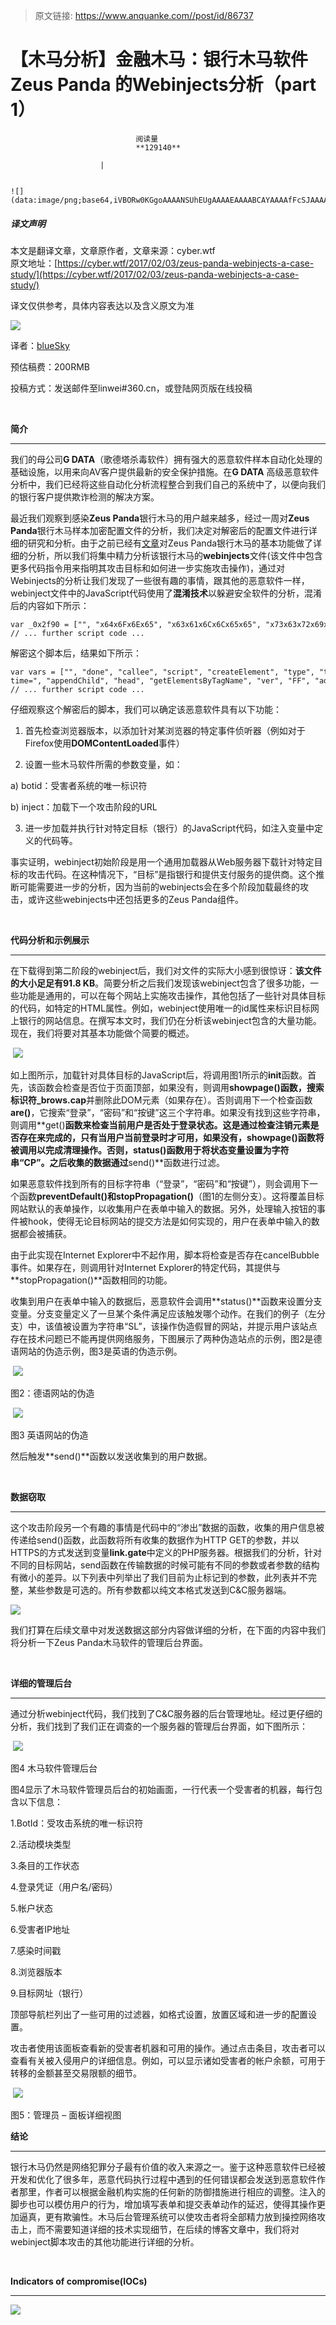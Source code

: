 > 原文链接: https://www.anquanke.com//post/id/86737 


# 【木马分析】金融木马：银行木马软件Zeus Panda 的Webinjects分析（part 1）


                                阅读量   
                                **129140**
                            
                        |
                        
                                                                                                                                    ![](data:image/png;base64,iVBORw0KGgoAAAANSUhEUgAAAAEAAAABCAYAAAAfFcSJAAAAAXNSR0IArs4c6QAAAARnQU1BAACxjwv8YQUAAAAJcEhZcwAADsQAAA7EAZUrDhsAAAANSURBVBhXYzh8+PB/AAffA0nNPuCLAAAAAElFTkSuQmCC)
                                                                                            



##### 译文声明

本文是翻译文章，文章原作者，文章来源：cyber.wtf
                                <br>原文地址：[https://cyber.wtf/2017/02/03/zeus-panda-webinjects-a-case-study/](https://cyber.wtf/2017/02/03/zeus-panda-webinjects-a-case-study/)

译文仅供参考，具体内容表达以及含义原文为准

[![](https://p4.ssl.qhimg.com/t017bfd536169c937ae.jpg)](https://p4.ssl.qhimg.com/t017bfd536169c937ae.jpg)



译者：[blueSky](http://bobao.360.cn/member/contribute?uid=1233662000)

预估稿费：200RMB

投稿方式：发送邮件至linwei#360.cn，或登陆网页版在线投稿

<br>

**简介**

****

我们的母公司**G DATA**（歌德塔杀毒软件）拥有强大的恶意软件样本自动化处理的基础设施，以用来向AV客户提供最新的安全保护措施。在**G DATA** 高级恶意软件分析中，我们已经将这些自动化分析流程整合到我们自己的系统中了，以便向我们的银行客户提供欺诈检测的解决方案。

最近我们观察到感染**Zeus Panda**银行木马的用户越来越多，经过一周对**Zeus Panda**银行木马样本加密配置文件的分析，我们决定对解密后的配置文件进行详细的研究和分析。由于之前已经有[文章](https://www.proofpoint.com/us/threat-insight/post/panda-banker-new-banking-trojan-hits-the-market)对Zeus Panda银行木马的基本功能做了详细的分析，所以我们将集中精力分析该银行木马的**webinjects**文件(该文件中包含更多代码指令用来指明其攻击目标和如何进一步实施攻击操作)，通过对Webinjects的分析让我们发现了一些很有趣的事情，跟其他的恶意软件一样，webinject文件中的JavaScript代码使用了**混淆技术**以躲避安全软件的分析，混淆后的内容如下所示：



```
var _0x2f90 = ["", "x64x6Fx6Ex65", "x63x61x6Cx6Cx65x65", "x73x63x72x69x70x74", "x63x72x65x61x74x65x45x6Cx65x6Dx65x6Ex74", "x74x79x70x65", "x74x65x78x74x2Fx6Ax61x76x61x73x63x72x69x70x74", "x73x72x63", "x3Fx74x69x6Dx65x3D", "x61x70x70x65x6Ex64x43x68x69x6Cx64", "x68x65x61x64", "x67x65x74x45x6Cx65x6Dx65x6Ex74x73x42x79x54x61x67x4Ex61x6Dx65", "x76x65x72", "x46x46", "x61x64x64x45x76x65x6Ex74x4Cx69x73x74x65x6Ex65x72", "x44x4Fx4Dx43x6Fx6Ex74x65x6Ex74x4Cx6Fx61x64x65x64", "x72x65x61x64x79x53x74x61x74x65", "x63x6Fx6Dx70x6Cx65x74x65", "x6Dx73x69x65x20x36", "x69x6Ex64x65x78x4Fx66", "x74x6Fx4Cx6Fx77x65x72x43x61x73x65", "x75x73x65x72x41x67x65x6Ex74", "x49x45x36", "x6Dx73x69x65x20x37", "x49x45x37", "x6Dx73x69x65x20x38", "x49x45x38", "x6Dx73x69x65x20x39", "x49x45x39", "x6Dx73x69x65x20x31x30", "x49x45x31x30", "x66x69x72x65x66x6Fx78", "x4Fx54x48x45x52", "x5Fx62x72x6Fx77x73x2Ex63x61x70", "x67x65x74x45x6Cx65x6Dx65x6Ex74x42x79x49x64", "x64x69x73x70x6Cx61x79", "x73x74x79x6Cx65", "x6Ex6Fx6Ex65", "x68x74x6Dx6C", "x70x6Fx73x69x74x69x6Fx6E", "x66x69x78x65x64", "x74x6Fx70", "x30x70x78", "x6Cx65x66x74", "x77x69x64x74x68", "x31x30x30x25", "x68x65x69x67x68x74", "x7Ax49x6Ex64x65x78", "x39x39x39x39x39x39", "x62x61x63x6Bx67x72x6Fx75x6Ex64", "x23x46x46x46x46x46x46"];
// ... further script code ...
```

解密这个脚本后，结果如下所示：



```
var vars = ["", "done", "callee", "script", "createElement", "type", "text/javascript", "src", "?time=", "appendChild", "head", "getElementsByTagName", "ver", "FF", "addEventListener", "DOMContentLoaded", "readyState", "complete", "msie 6", "indexOf", "toLowerCase", "userAgent", "IE6", "msie 7", "IE7", "msie 8", "IE8", "msie 9", "IE9", "msie 10", "IE10", "firefox", "OTHER", "_brows.cap", "getElementById", "display", "style", "none", "html", "position", "fixed", "top", "0px", "left", "width", "100%", "height", "zIndex", "999999", "background", "#FFFFFF"];
// ... further script code ...
```

仔细观察这个解密后的脚本，我们可以确定该恶意软件具有以下功能：

1. 首先检查浏览器版本，以添加针对某浏览器的特定事件侦听器（例如对于Firefox使用**DOMContentLoaded**事件）

2. 设置一些木马软件所需的参数变量，如：

a) botid：受害者系统的唯一标识符

b) inject：加载下一个攻击阶段的URL

3. 进一步加载并执行针对特定目标（银行）的JavaScript代码，如注入变量中定义的代码等。

事实证明，webinject初始阶段是用一个通用加载器从Web服务器下载针对特定目标的攻击代码。在这种情况下，“目标”是指银行和提供支付服务的提供商。这个推断可能需要进一步的分析，因为当前的webinjects会在多个阶段加载最终的攻击，或许这些webinjects中还包括更多的Zeus Panda组件。

**<br>**

**代码分析和示例展示**

****

在下载得到第二阶段的webinject后，我们对文件的实际大小感到很惊讶：**该文件的大小足足有91.8 KB**。简要分析之后我们发现该webinject包含了很多功能，一些功能是通用的，可以在每个网站上实施攻击操作，其他包括了一些针对具体目标的代码，如特定的HTML属性。例如，webinject使用唯一的id属性来标识目标网上银行的网站信息。在撰写本文时，我们仍在分析该webinject包含的大量功能。现在，我们将要对其基本功能做个简要的概述。

 [![](https://p4.ssl.qhimg.com/t012052303d35b0c4d6.png)](https://p4.ssl.qhimg.com/t012052303d35b0c4d6.png)

如上图所示，加载针对具体目标的JavaScript后，将调用图1所示的**init**函数。首先，该函数会检查是否位于页面顶部，如果没有，则调用**showpage()**函数，搜索标识符**_brows.cap**并删除此DOM元素（如果存在）。否则调用下一个检查函数**are()**，它搜索“登录”，“密码”和“按键”这三个字符串。如果没有找到这些字符串，则调用**get()**函数来检查当前用户是否处于登录状态。这是通过检查注销元素是否存在来完成的，只有当用户当前登录时才可用，如果没有，showpage()函数将被调用以完成清理操作。否则，status()函数用于将状态变量设置为字符串“CP”。之后收集的数据通过**send()**函数进行过滤。

如果恶意软件找到所有的目标字符串（“登录”，“密码”和“按键”），则会调用下一个函数**preventDefault()**和**stopPropagation()**（图1的左侧分支）。这将覆盖目标网站默认的表单操作，以收集用户在表单中输入的数据。另外，处理输入按钮的事件被hook，使得无论目标网站的提交方法是如何实现的，用户在表单中输入的数据都会被捕获。

由于此实现在Internet Explorer中不起作用，脚本将检查是否存在cancelBubble事件。如果存在，则调用针对Internet Explorer的特定代码，其提供与**stopPropagation()**函数相同的功能。

收集到用户在表单中输入的数据后，恶意软件会调用**status()**函数来设置分支变量。分支变量定义了一旦某个条件满足应该触发哪个动作。在我们的例子（左分支）中，该值被设置为字符串“SL”，该操作伪造假冒的网站，并提示用户该站点存在技术问题已不能再提供网络服务，下图展示了两种伪造站点的示例，图2是德语网站的伪造示例，图3是英语的伪造示例。

 [![](https://p0.ssl.qhimg.com/t01171c35ae07730605.png)](https://p0.ssl.qhimg.com/t01171c35ae07730605.png)

图2：德语网站的伪造

 [![](https://p1.ssl.qhimg.com/t018c48d9a60d332109.png)](https://p1.ssl.qhimg.com/t018c48d9a60d332109.png)

图3 英语网站的伪造

然后触发**send()**函数以发送收集到的用户数据。

<br>

**数据窃取**

****

这个攻击阶段另一个有趣的事情是代码中的“渗出”数据的函数，收集的用户信息被传递给send()函数，此函数将所有收集的数据作为HTTP GET的参数，并以HTTPS的方式发送到变量**link.gate**中定义的PHP服务器。根据我们的分析，针对不同的目标网站，send函数在传输数据的时候可能有不同的参数或者参数的结构有微小的差异。以下列表中列举出了我们目前为止标记到的参数，此列表并不完整，某些参数是可选的。所有参数都以纯文本格式发送到C&amp;C服务器端。

[![](https://p5.ssl.qhimg.com/t01484ea3151276eb5b.png)](https://p5.ssl.qhimg.com/t01484ea3151276eb5b.png)

我们打算在后续文章中对发送数据这部分内容做详细的分析，在下面的内容中我们将分析一下Zeus Panda木马软件的管理后台界面。

<br>

**详细的管理后台**

****

通过分析webinject代码，我们找到了C&amp;C服务器的后台管理地址。经过更仔细的分析，我们找到了我们正在调查的一个服务器的管理后台界面，如下图所示：

 [![](https://p1.ssl.qhimg.com/t0141d8b8587f049d95.png)](https://p1.ssl.qhimg.com/t0141d8b8587f049d95.png)

图4 木马软件管理后台

图4显示了木马软件管理员后台的初始画面，一行代表一个受害者的机器，每行包含以下信息：

1.BotId：受攻击系统的唯一标识符

2.活动模块类型

3.条目的工作状态

4.登录凭证（用户名/密码）

5.帐户状态

6.受害者IP地址

7.感染时间戳

8.浏览器版本

9.目标网址（银行）

顶部导航栏列出了一些可用的过滤器，如格式设置，放置区域和进一步的配置设置。

攻击者使用该面板查看新的受害者机器和可用的操作。通过点击条目，攻击者可以查看有关被入侵用户的详细信息。例如，可以显示诸如受害者的帐户余额，可用于转移的金额甚至交易限额的细节。

 [![](https://p2.ssl.qhimg.com/t0152c7372ed3a5125c.png)](https://p2.ssl.qhimg.com/t0152c7372ed3a5125c.png)

图5：管理员 – 面板详细视图

**结论**

****

银行木马仍然是网络犯罪分子最有价值的收入来源之一。鉴于这种恶意软件已经被开发和优化了很多年，恶意代码执行过程中遇到的任何错误都会发送到恶意软件作者那里，作者可以根据金融机构实施的任何新的防御措施进行相应的调整。注入的脚步也可以模仿用户的行为，增加填写表单和提交表单动作的延迟，使得其操作更加逼真，更有欺骗性。木马后台管理系统可以使攻击者将全部精力放到操控网络攻击上，而不需要知道详细的技术实现细节，在后续的博客文章中，我们将对webinject脚本攻击的其他功能进行详细的分析。

<br>

**Indicators of compromise(IOCs)**

****

[![](https://p0.ssl.qhimg.com/t014612fabf63c11a48.png)](https://p0.ssl.qhimg.com/t014612fabf63c11a48.png)


